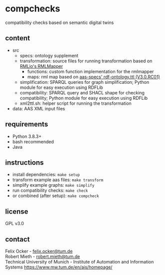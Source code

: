 # compchecks
compatibility checks based on semantic digital twins

## content
* src
  * specs: ontology supplement
  * transformation: source files for running transformation based on [RMLio's RMLMapper](https://github.com/RMLio/rmlmapper-java)
    * functions: custom function implementation for the rmlmapper
    * maps: rml map based on [aas-specs' rdf-ontology.ttl (V3.0.RC01)](https://github.com/admin-shell-io/aas-specs/blob/master/schemas/rdf/rdf-ontology.ttl)
  * simplification: SPARQL queries for graph simplification; Python module for easy execution using RDFLib
  * compatibility: SPARQL query and SHACL shape for checking compatibility; Python module for easy execution using RDFLib
  * xml2ttl.sh: helper script for running the transformation
* data: AAS XML input files

## requirements
* Python 3.8.3+
* bash recommended
* Java

## instructions
* install dependencies: ```make setup```
* transform example aas files: ```make transform```
* simplify example graphs: ```make simplify```
* run compatibility checks: ```make check```
* or combined (after setup): ```make compcheck```


## license
GPL v3.0

## contact
Felix Ocker - [felix.ocker@tum.de](mailto:felix.ocker@tum.de)\
Robert Mieth - [robert.mieth@tum.de](mailto:robert.mieth@tum.de)\
Technical University of Munich - Institute of Automation and Information Systems <https://www.mw.tum.de/en/ais/homepage/>
